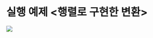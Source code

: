 # 실행 예제 <행렬로 구현한 변환>

<img src="https://file.notion.so/f/f/330690da-2da5-4b3a-b810-241e70325c82/f415e61e-ad8d-41fc-a9fe-8f218f0ab6e6/5-1c.gif?table=block&id=1849a5ab-333c-80d2-a53c-fd7500828f96&spaceId=330690da-2da5-4b3a-b810-241e70325c82&expirationTimestamp=1737900000000&signature=6HWKeitvFyTxWXw1i_ffLLyccH6p3bAe8khedHpJNUk">
